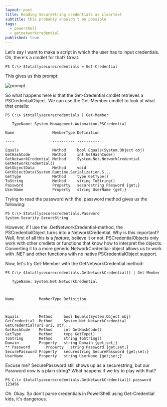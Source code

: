 ```yaml
---
layout: post
title: Reading SecureString credentials as cleartext
subtitle: this probably shouldn't be possible
tags:
  - powershell
  - getnetworkcredential
published: true
---
```


Let's say I want to make a script in which the user has to input credentials. Oh, there's a cmdlet for that? Great.

~~~
PS C:\> $totallysecurecredentials = Get-Credential
~~~

This gives us this prompt:

![prompt](http://www.powershellmagazine.com/wp-content/uploads/2013/02/Get-Credential.png)

So what happens here is that the Get-Credential cmdlet retrieves a PSCredentialObject. 
We can use the Get-Member cmdlet to look at what that entails:

~~~
PS C:\> $totallysecurecredentials | Get-Member 

   TypeName: System.Management.Automation.PSCredential

Name                 MemberType Definition

----                 ---------- ----------

Equals               Method     bool Equals(System.Object obj)
GetHashCode          Method     int GetHashCode()
GetNetworkCredential Method     System.Net.NetworkCredential GetNetworkCredential()
GetObjectData        Method     void GetObjectData(System.Runtime.Serialization.S...
GetType              Method     type GetType()
ToString             Method     string ToString()
Password             Property   securestring Password {get;}
UserName             Property   string UserName {get;}
~~~

Trying to read the password with the .password method gives us the following:

~~~
PS C:\> $totallysecurecredentials.Password
System.Security.SecureString
~~~

However, if I use the .GetNetworkCredential-method, the PSCredentialObject turns into a NetworkCredential. Why is this important? Well, first of all this is a _feature_, believe it or not. PSCredentialObjects only work with other cmdlets or functions that know how to interpret the objects. Converting it to a more generic NetworkCredential-object allows us to work with .NET and other functions with no native PSCredentialObject support. 

Now, let's try Get-Member with the GetNetworkCredential method:

~~~
PS C:\> $totallysecurecredentials.GetNetworkCredential() | Get-Member 

   TypeName: System.Net.NetworkCredential

 

Name           MemberType Definition

----           ---------- ----------

Equals         Method     bool Equals(System.Object obj)
GetCredential  Method     System.Net.NetworkCredential GetCredential(uri uri, str...
GetHashCode    Method     int GetHashCode()
GetType        Method     type GetType()
ToString       Method     string ToString()
Domain         Property   string Domain {get;set;}
** Password       Property   string Password {get;set;}
SecurePassword Property   securestring SecurePassword {get;set;}
UserName       Property   string UserName {get;set;}
~~~

Excuse me? SecurePassword still shows up as a securestring, but our Password now is a plain string? What happens if we try to play with that?

~~~
PS C:\> $totallysecurecredentials.GetNetworkCredential().password
123456
~~~

Oh. Okay. So don't parse credentials in PowerShell using Get-Credential kids, it's dangerous.
